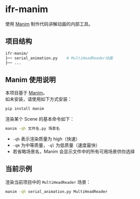 # ifr-manim

使用 [Manim](https://docs.manim.community/) 制作代码讲解动画的内部工具。  

## 项目结构

```bash
ifr-manim/
├── serial_animation.py    # MultiHeadReader动画
├── ...
```

## Manim 使用说明

本项目基于 [Manim](https://docs.manim.community/)。  
如未安装，请使用如下方式安装：

```bash
pip install manim
```

渲染某个 Scene 的基本命令如下：

```bash
manim -qh 文件名.py 场景名
```

- `-qh` 表示渲染质量为 high（快速）
- `-qm` 为中等质量，`-ql` 为低质量（速度最快）
- 若省略场景名，Manim 会显示文件中的所有可用场景供你选择

## 当前示例

渲染当前项目中的 `MultiHeadReader` 场景：

```bash
manim -qh serial_animation.py MultiHeadReader
```
